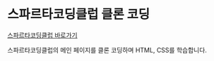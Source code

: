 # 스파르타코딩클럽 클론 코딩

[스파르타코딩클럽 바로가기](https://spartacodingclub.kr/)

스파르타코딩클럽의 메인 페이지를 클론 코딩하며 HTML, CSS를 학습합니다.
